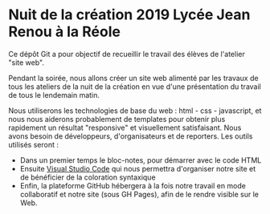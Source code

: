 # Nuit de la création 2019 Lycée Jean Renou à la Réole

Ce dépôt Git a pour objectif de recueillir le travail des élèves de l'atelier "site web".

Pendant la soirée, nous allons créer un site web alimenté par les travaux de tous les ateliers de la nuit de la création en vue d'une présentation du travail de tous le lendemain matin.

Nous utiliserons les technologies de base du web : html - css - javascript, et nous nous aiderons probablement de templates pour obtenir plus rapidement un résultat "responsive" et visuellement satisfaisant.
Nous avons besoin de développeurs, d'organisateurs et de reporters.
Les outils utilisés seront :
- Dans un premier temps le bloc-notes, pour démarrer avec le code HTML
- Ensuite [Visual Studio Code](https://code.visualstudio.com) qui nous permettra d'organiser notre site et de bénéficier de la coloration syntaxique
- Enfin, la plateforme GitHub hébergera à la fois notre travail en mode collaboratif et notre site (sous GH Pages), afin de le rendre visible sur le Web.
